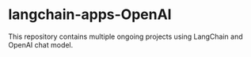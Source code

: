 # langchain-apps-OpenAI
This repository contains multiple ongoing projects using LangChain and OpenAI chat model.
